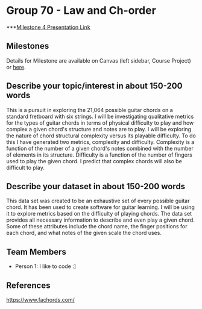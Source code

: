 # Group 70 - Law and Ch-order

***[Milestone 4 Presentation Link](https://youtu.be/v31lflTNYhk)

## Milestones

Details for Milestone are available on Canvas (left sidebar, Course Project) or [here](https://firas.moosvi.com/courses/data301/project/milestone01.html).

## Describe your topic/interest in about 150-200 words

This is a pursuit in exploring the 21,064 possible guitar chords on a standard fretboard with six strings. I will be investigating qualitative metrics for the types of guitar chords in terms of physical difficulty to play and how complex a given chord's structure and notes are to play. I will be exploring the nature of chord structural complexity versus its playable difficulty. To do this I have generated two metrics, complexity and difficulty. Complexity is a function of the number of a given chord's notes combined with the number of elements in its structure. Difficulty is a function of the number of fingers used to play the given chord. I predict that complex chords will also be difficult to play. 

## Describe your dataset in about 150-200 words
This data set was created to be an exhaustive set of every possible guitar chord. It has been used to create software for guitar learning. I will be using it to explore metrics based on the difficulty of playing chords. The data set provides all necessary information to describe and even play a given chord. Some of these attributes include the chord name, the finger positions for each chord, and what notes of the given scale the chord uses. 

## Team Members

- Person 1: I like to code :]

## References

https://www.fachords.com/
